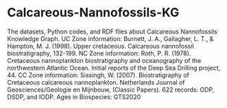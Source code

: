 # Calcareous-Nannofossils-KG
The datasets, Python codes, and RDF files about Calcareous Nannofossils Knowledge Graph.
UC Zone information: Burnett, J. A., Gallagher, L. T., & Hampton, M. J. (1998). Upper cretaceous. Calcareous nannofossil biostratigraphy, 132-199.
NC Zone information: Roth, P. R. (1978). Cretaceous nannoplankton biostratigraphy and oceanography of the northwestern Atlantic Ocean. Initial reports of the Deep Sea Drilling project, 44.
CC Zone information: Sissingh, W. (2007). Biostratigraphy of Cretaceous calcareous nannoplankton. Netherlands Journal of Geosciences/Geologie en Mijnbouw, (Classic Papers).
622 records: ODP, DSDP, and IODP.
Ages in Biospecies: GTS2020
